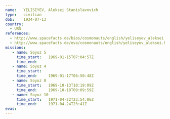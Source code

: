 ```yaml
---
name:	YELISEYEV, Aleksei Stanislavovich 
type:	civilian
dob:	1934-07-13
country:
  - URS
references:
  - http://www.spacefacts.de/bios/cosmonauts/english/yeliseyev_aleksei.htm
  - http://www.spacefacts.de/eva/cosmonauts/english/yeliseyev_aleksei.htm
missions:
   - name: Soyuz 5
     time_start:   1969-01-15T07:04:57Z
     time_end:     
   - name: Soyuz 4
     time_start:   
     time_end:     1969-01-17T06:50:48Z
   - name: Soyuz 8
     time_start:   1969-10-13T10:19:09Z
     time_end:     1969-10-18T09:09:59Z
   - name: Soyuz 10
     time_start:   1971-04-22T23:54:06Z
     time_end:     1971-04-24T23:41Z
evas:
---
```

